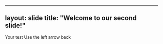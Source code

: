 ---------
layout: slide
title: "Welcome to our second slide!"
----------
Your test
Use the left arrow back
